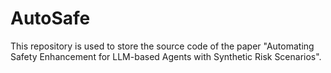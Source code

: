 # AutoSafe
 This repository is used to store the source code of the paper "Automating Safety Enhancement for LLM-based Agents with Synthetic Risk Scenarios".
